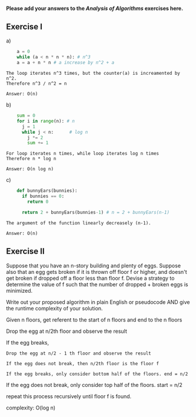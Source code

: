 #### Please add your answers to the ***Analysis of  Algorithms*** exercises here.

## Exercise I

a)
```python
    a = 0
    while (a < n * n * n): # n^3
    a = a + n * n # a increase by n^2 + a
```
    The loop iterates n^3 times, but the counter(a) is increamented by n^2.
    Therefore n^3 / n^2 = n

    Answer: O(n)

b)
```python
    sum = 0
    for i in range(n): # n
      j = 1             
      while j < n:      # log n
        j *= 2          
        sum += 1        
```
    For loop iterates n times, while loop iterates log n times
    Therefore n * log n

    Answer: O(n log n)


c)
```python
    def bunnyEars(bunnies):
      if bunnies == 0:
        return 0

      return 2 + bunnyEars(bunnies-1) # n = 2 + bunnyEars(n-1)
```
    The argument of the function linearly decreasely (n-1).

    Answer: O(n)

## Exercise II
Suppose that you have an n-story building and plenty of eggs. Suppose also that an egg gets broken if it is thrown off floor f or higher, and doesn't get broken if dropped off a floor less than floor f. Devise a strategy to determine the value of f such that the number of dropped + broken eggs is minimized.

Write out your proposed algorithm in plain English or pseudocode AND give the runtime complexity of your solution.


Given n floors, get referent to the start of n floors and end to the n floors

Drop the egg at n/2th floor and observe the result

If the egg breaks, 

    Drop the egg at n/2 - 1 th floor and observe the result

    If the egg does not break, then n/2th floor is the floor f

    If the egg breaks, only consider bottom half of the floors. end = n/2

If the egg does not break, only consider top half of the floors. start = n/2

repeat this process recursively until floor f is found.


complexity: O(log n)

